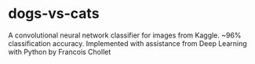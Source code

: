 # dogs-vs-cats
A convolutional neural network classifier for images from Kaggle. ~96% classification accuracy. Implemented with assistance from Deep Learning with Python by Francois Chollet
